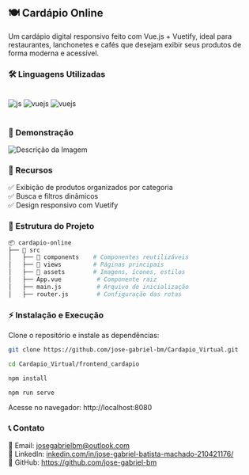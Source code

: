 ## 🍽️ Cardápio Online

Um cardápio digital responsivo feito com Vue.js + Vuetify, ideal para restaurantes, lanchonetes e cafés que desejam exibir seus produtos de forma moderna e acessível.

### 🛠 Linguagens Utilizadas

<div style="display: inline_block"><br/>

  <img align="center" alt="js" src="https://img.shields.io/badge/JavaScript-323330?style=for-the-badge&logo=javascript&logoColor=F7DF1E" />
  <img align="center" alt="vuejs" src="https://img.shields.io/badge/Vue.js-35495E?style=for-the-badge&logo=vue.js&logoColor=4FC08D" />
  <img align="center" alt="vuejs" src="https://img.shields.io/badge/Vuetify-1867C0?style=for-the-badge&logo=vuetify&logoColor=AEDDFF" />
</div>
<br/>

### 🚀 Demonstração

![Descrição da Imagem](./video.gif)



### 📜 Recursos
✅ Exibição de produtos organizados por categoria<br/>
✅ Busca e filtros dinâmicos<br/>
✅ Design responsivo com Vuetify<br/>

### 📂 Estrutura do Projeto
```sh
📦 cardapio-online
├── 📁 src
│   ├── 📁 components    # Componentes reutilizáveis
│   ├── 📁 views         # Páginas principais
│   ├── 📁 assets        # Imagens, ícones, estilos
│   ├── App.vue          # Componente raiz
│   ├── main.js          # Arquivo de inicialização
│   ├── router.js        # Configuração das rotas
```

### ⚡ Instalação e Execução

Clone o repositório e instale as dependências:
```sh
git clone https://github.com/jose-gabriel-bm/Cardapio_Virtual.git
```

```sh
cd Cardapio_Virtual/frontend_cardapio
```

```sh
npm install
```

```sh
npm run serve
```

Acesse no navegador: http://localhost:8080

### 📞 Contato

📧 Email: josegabrielbm@outlook.com<br/>
💼 LinkedIn: [inkedin.com/in/jose-gabriel-batista-machado-210421176/](https://www.linkedin.com/in/jose-gabriel-batista-machado-210421176/)<br/>
🔗 GitHub: https://github.com/jose-gabriel-bm<br/>


